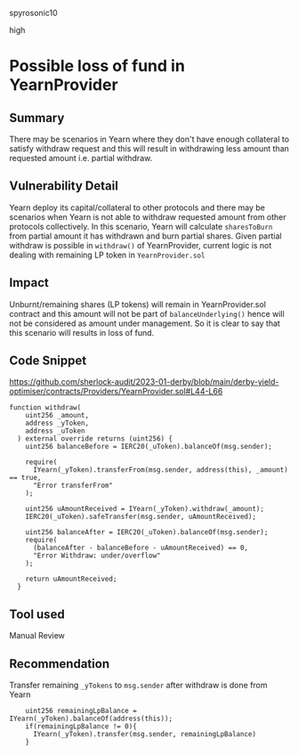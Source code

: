 spyrosonic10

high

# Possible loss of fund in YearnProvider

## Summary
There may be scenarios in Yearn where they don't have enough collateral to satisfy withdraw request and this will result in withdrawing less amount than requested amount i.e. partial withdraw.

## Vulnerability Detail
Yearn deploy its capital/collateral to other protocols and there may be scenarios when Yearn is not able to withdraw requested amount from other protocols collectively. In this scenario, Yearn will calculate `sharesToBurn` from partial amount it has withdrawn and burn partial shares. Given partial withdraw is possible in `withdraw()` of YearnProvider, current logic is not dealing with remaining LP token in `YearnProvider.sol`

## Impact
Unburnt/remaining shares (LP tokens) will remain in YearnProvider.sol contract and this amount will not be part of `balanceUnderlying()` hence will not be considered as amount under management. So it is clear to say that this scenario will results in loss of fund.

## Code Snippet
https://github.com/sherlock-audit/2023-01-derby/blob/main/derby-yield-optimiser/contracts/Providers/YearnProvider.sol#L44-L66

```solidity
function withdraw(
    uint256 _amount,
    address _yToken,
    address _uToken
  ) external override returns (uint256) {
    uint256 balanceBefore = IERC20(_uToken).balanceOf(msg.sender);

    require(
      IYearn(_yToken).transferFrom(msg.sender, address(this), _amount) == true,
      "Error transferFrom"
    );

    uint256 uAmountReceived = IYearn(_yToken).withdraw(_amount);
    IERC20(_uToken).safeTransfer(msg.sender, uAmountReceived);

    uint256 balanceAfter = IERC20(_uToken).balanceOf(msg.sender);
    require(
      (balanceAfter - balanceBefore - uAmountReceived) == 0,
      "Error Withdraw: under/overflow"
    );

    return uAmountReceived;
  }
```

## Tool used

Manual Review

## Recommendation
Transfer remaining `_yTokens` to `msg.sender` after withdraw is done from Yearn
```solidity
    uint256 remainingLpBalance = IYearn(_yToken).balanceOf(address(this));
    if(remainingLpBalance != 0){
      IYearn(_yToken).transfer(msg.sender, remainingLpBalance)
    }
```